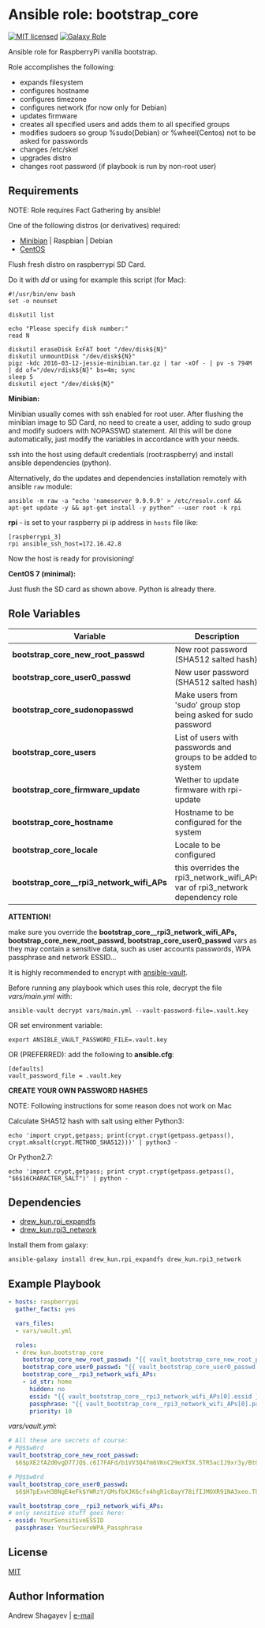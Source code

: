 Ansible role: bootstrap_core
=========

[![MIT licensed][mit-badge]][mit-link]
[![Galaxy Role][role-badge]][galaxy-link]

Ansible role for RaspberryPi vanilla bootstrap.

Role accomplishes the following:

 - expands filesystem
 - configures hostname
 - configures timezone
 - configures network (for now only for Debian)
 - updates firmware
 - creates all specified users and adds them to all specified groups
 - modifies sudoers so group %sudo(Debian) or %wheel(Centos) not to be asked for passwords
 - changes /etc/skel
 - upgrades distro
 - changes root password (if playbook is run by non-root user)

Requirements
------------

NOTE: Role requires Fact Gathering by ansible!

One of the following distros (or derivatives) required:
 - [Minibian][minibian-link] | Raspbian | Debian
 - [CentOS][centos-link]

Flush fresh distro on raspberrypi SD Card.

Do it with *dd* or using for example this script (for Mac):

```
#!/usr/bin/env bash
set -o nounset

diskutil list

echo "Please specify disk number:"
read N

diskutil eraseDisk ExFAT boot "/dev/disk${N}"
diskutil unmountDisk "/dev/disk${N}"
pigz -kdc 2016-03-12-jessie-minibian.tar.gz | tar -xOf - | pv -s 794M | dd of="/dev/rdisk${N}" bs=4m; sync
sleep 5
diskutil eject "/dev/disk${N}"
```

**Minibian:**

Minibian usually comes with ssh enabled for root user.
After flushing the minibian image to SD Card, no need to create a user, adding to sudo group and modify sudoers with
NOPASSWD statement.
All this will be done automatically, just modify the variables in accordance with your needs.

ssh into the host using default credentials (root:raspberry) and install ansible dependencies (python).

Alternatively, do the updates and dependencies installation remotely with ansible `raw` module:

    ansible -m raw -a "echo 'nameserver 9.9.9.9' > /etc/resolv.conf && apt-get update -y && apt-get install -y python" --user root -k rpi

**rpi** - is set to your raspberry pi ip address in `hosts` file like:

    [raspberrypi_3]
    rpi ansible_ssh_host=172.16.42.8

Now the host is ready for provisioning!

**CentOS 7 (minimal):**

Just flush the SD card as shown above. Python is already there.


Role Variables
--------------

| Variable | Description | Default |
|----------|-------------|---------|
| **bootstrap_core_new_root_passwd** | New root password (SHA512 salted hash) |`vault_bootstrap_core_new_root_passwd` |
| **bootstrap_core_user0_passwd** | New user password (SHA512 salted hash) | `vault_bootstrap_core_user0_passwd` |
| **bootstrap_core_sudonopasswd** | Make users from 'sudo' group stop being asked for sudo password | `yes` |
| **bootstrap_core_users** | List of users with passwords and groups to be added to system | see [`defaults/main.yml`](defaults/main.yml#L33) |
| **bootstrap_core_firmware_update** | Wether to update firmware with rpi-update | `no` |
| **bootstrap_core_hostname** | Hostname to be configured for the system | `raspberry.localdomain` |
| **bootstrap_core_locale** | Locale to be configured | `en_US.UTF-8` |
| **bootstrap_core__rpi3_network_wifi_APs** | this overrides the rpi3_network_wifi_APs var of rpi3_network dependency role | see [`defaults/main.yml`](defaults/main.yml#L53) |


**ATTENTION!**

make sure you override the **bootstrap_core__rpi3_network_wifi_APs, bootstrap_core_new_root_passwd, bootstrap_core_user0_passwd** vars as they may contain a sensitive data,
such as user accounts passwords, WPA passphrase and network ESSID...

It is highly recommended to encrypt with [ansible-vault][ansible-vault-link].

Before running any playbook which uses this role, decrypt the file *vars/main.yml* with:

    ansible-vault decrypt vars/main.yml --vault-password-file=.vault.key

OR set environment variable:

    export ANSIBLE_VAULT_PASSWORD_FILE=.vault.key

OR (PREFERRED):
add the following to **ansible.cfg**:

    [defaults]
    vault_password_file = .vault.key


**CREATE YOUR OWN PASSWORD HASHES**

NOTE: Following instructions for some reason does not work on Mac

Calculate SHA512 hash with salt using either Python3:

    echo 'import crypt,getpass; print(crypt.crypt(getpass.getpass(), crypt.mksalt(crypt.METHOD_SHA512)))' | python3 -

Or Python2.7:

    echo 'import crypt,getpass; print crypt.crypt(getpass.getpass(), "$6$16CHARACTER_SALT")' | python -

Dependencies
------------

 - [drew_kun.rpi_expandfs][rpi_expandfs-galaxy-link]
 - [drew_kun.rpi3_network][rpi3_network-galaxy-link]

Install them from galaxy:

    ansible-galaxy install drew_kun.rpi_expandfs drew_kun.rpi3_network

Example Playbook
----------------

```yaml
- hosts: raspberrypi
  gather_facts: yes

  vars_files:
  - vars/vault.yml

  roles:
  - drew_kun.bootstrap_core
    bootstrap_core_new_root_passwd: "{{ vault_bootstrap_core_new_root_passwd }}"
    bootstrap_core_user0_passwd: "{{ vault_bootstrap_core_user0_passwd }}"
    bootstrap_core__rpi3_network_wifi_APs:
    - id_str: home
      hidden: no
      essid: "{{ vault_bootstrap_core__rpi3_network_wifi_APs[0].essid }}"
      passphrase: "{{ vault_bootstrap_core__rpi3_network_wifi_APs[0].passphrase }}"
      priority: 10
```

*vars/vault.yml*:

```yaml
# All these are secrets of course:
# P@$$w0rd
vault_bootstrap_core_new_root_passwd:
  $6$pXE2fAZd0vgD77JQ$.c6I7FAFd/b1VV3Q4fm6VKnC29eXf3X.5TR5acIJ9xr3y/Bt0umoEH.b8nX3SqcZgZ3h5uhaoqNN6EAsU69Yn.

# P@$$w0rd
vault_bootstrap_core_user0_passwd:
  $6$H7pExvH3BNgE4eFk$YWRzY/GMsfbXJK6cfx4hgR1c8ayY78ifIJMOXR91NA3xeo.T8Yb8E3SiQ2DYQLTohcX.WV1qGjGiQXdq6j5HB1

vault_bootstrap_core__rpi3_network_wifi_APs:
# only sensitive stuff goes here:
- essid: YourSensitiveESSID
  passphrase: YourSecureWPA_Passphrase
```

License
-------

[MIT][mit-link]

Author Information
------------------

Andrew Shagayev | [e-mail](mailto:drewshg@gmail.com)

[role-badge]: https://img.shields.io/badge/role-drew--kun.bootstrap__core-green.svg
[galaxy-link]: https://galaxy.ansible.com/drew_kun/bootstrap_core/
[mit-badge]: https://img.shields.io/badge/license-MIT-blue.svg
[mit-link]: https://raw.githubusercontent.com/drew_kun/ansible-bootstrap_core/master/LICENSE
[minibian-link]: https://minibianpi.wordpress.com/
[centos-link]: https://wiki.centos.org/Download
[rpi_expandfs-galaxy-link]: https://galaxy.ansible.com/drew_kun/rpi_expandfs/
[rpi3_network-galaxy-link]: https://galaxy.ansible.com/drew_kun/rpi3_network/
[ansible-vault-link]: https://docs.ansible.com/ansible/latest/user_guide/vault.html
